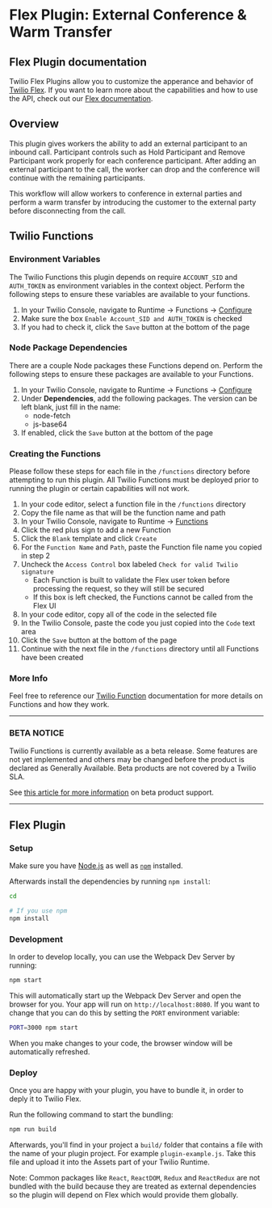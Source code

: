 # Flex Plugin: External Conference & Warm Transfer

## Flex Plugin documentation

Twilio Flex Plugins allow you to customize the apperance and behavior of [Twilio Flex](https://www.twilio.com/flex). If you want to learn more about the capabilities and how to use the API, check out our [Flex documentation](https://www.twilio.com/docs/flex).

## Overview
This plugin gives workers the ability to add an external participant to an inbound call. Participant controls such as Hold Participant and Remove Participant work properly for each conference participant. After adding an external participant to the call, the worker can drop and the conference will continue with the remaining participants.

This workflow will allow workers to conference in external parties and perform a warm transfer by introducing the customer to the external party before disconnecting from the call.

## Twilio Functions

### Environment Variables
The Twilio Functions this plugin depends on require `ACCOUNT_SID` and `AUTH_TOKEN` as environment variables in the context object. Perform the following steps to ensure these variables are available to your functions.

1. In your Twilio Console, navigate to Runtime -> Functions -> [Configure](https://www.twilio.com/console/runtime/functions/configure)
2. Make sure the box `Enable Account_SID and AUTH_TOKEN` is checked
3. If you had to check it, click the `Save` button at the bottom of the page

### Node Package Dependencies
There are a couple Node packages these Functions depend on. Perform the following steps to ensure these packages are available to your Functions.

1. In your Twilio Console, navigate to Runtime -> Functions -> [Configure](https://www.twilio.com/console/runtime/functions/configure)
2. Under **Dependencies**, add the following packages. The version can be left blank, just fill in the name:
    * node-fetch
    * js-base64
3. If enabled, click the `Save` button at the bottom of the page

### Creating the Functions
Please follow these steps for each file in the `/functions` directory before attempting to run this plugin. All Twilio Functions must be deployed prior to running the plugin or certain capabilities will not work.

1. In your code editor, select a function file in the `/functions` directory
2. Copy the file name as that will be the function name and path
3. In your Twilio Console, navigate to Runtime -> [Functions](https://www.twilio.com/console/runtime/functions/manage) 
4. Click the red plus sign to add a new Function
5. Click the `Blank` template and click `Create`
6. For the `Function Name` and `Path`, paste the Function file name you copied in step 2
7. Uncheck the `Access Control` box labeled `Check for valid Twilio signature`
    * Each Function is built to validate the Flex user token before processing the request, so they will still be secured
    * If this box is left checked, the Functions cannot be called from the Flex UI
8. In your code editor, copy all of the code in the selected file
9. In the Twilio Console, paste the code you just copied into the `Code` text area
10. Click the `Save` button at the bottom of the page
11. Continue with the next file in the `/functions` directory until all Functions have been created

### More Info
Feel free to reference our [Twilio Function](https://www.twilio.com/docs/runtime/functions) documentation for more details on Functions and how they work.

---
### **BETA NOTICE**

Twilio Functions is currently available as a beta release. Some features are not yet implemented and others may be changed before the product is declared as Generally Available. Beta products are not covered by a Twilio SLA. 

See [this article for more information](https://support.twilio.com/hc/en-us/articles/115002413087-Twilio-Beta-product-support?_ga=2.26835069.1957551946.1560788968-58383505.1547509695) on beta product support.

---
## Flex Plugin

### Setup

Make sure you have [Node.js](https://nodejs.org) as well as [`npm`](https://npmjs.com) installed.

Afterwards install the dependencies by running `npm install`:

```bash
cd 

# If you use npm
npm install
```

### Development

In order to develop locally, you can use the Webpack Dev Server by running:

```bash
npm start
```

This will automatically start up the Webpack Dev Server and open the browser for you. Your app will run on `http://localhost:8080`. If you want to change that you can do this by setting the `PORT` environment variable:

```bash
PORT=3000 npm start
```

When you make changes to your code, the browser window will be automatically refreshed.

### Deploy

Once you are happy with your plugin, you have to bundle it, in order to deply it to Twilio Flex.

Run the following command to start the bundling:

```bash
npm run build
```

Afterwards, you'll find in your project a `build/` folder that contains a file with the name of your plugin project. For example `plugin-example.js`. Take this file and upload it into the Assets part of your Twilio Runtime.

Note: Common packages like `React`, `ReactDOM`, `Redux` and `ReactRedux` are not bundled with the build because they are treated as external dependencies so the plugin will depend on Flex which would provide them globally.